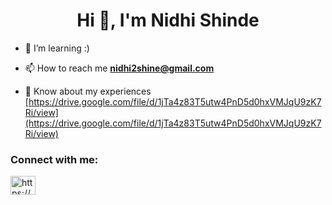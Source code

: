<h1 align="center">Hi 👋, I'm Nidhi Shinde</h1>

- 🌱 I’m learning :)

- 📫 How to reach me **nidhi2shine@gmail.com**

- 📄 Know about my experiences [https://drive.google.com/file/d/1jTa4z83T5utw4PnD5d0hxVMJqU9zK7Ri/view](https://drive.google.com/file/d/1jTa4z83T5utw4PnD5d0hxVMJqU9zK7Ri/view)

<h3 align="left">Connect with me:</h3>
<p align="left">
<a href="https://www.linkedin.com/in/nidhi-shinde-4b933624a/" target="blank"><img align="center" src="https://raw.githubusercontent.com/rahuldkjain/github-profile-readme-generator/master/src/images/icons/Social/linked-in-alt.svg" alt="https://www.linkedin.com/in/archie-shah-22b35124a/" height="30" width="40" /></a>
